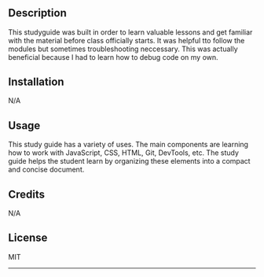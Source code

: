 # <Prework Study Guide Webpage>

## Description

This studyguide was built in order to learn valuable lessons and get familiar with the material before class officially starts. It was helpful tto follow  the modules but sometimes troubleshooting neccessary. This was actually beneficial because I had to learn how to debug code on my own.  



## Installation

N/A

## Usage

This study guide has a variety of uses. The main components are learning how to work with JavaScript, CSS, HTML, Git, DevTools, etc. The study guide helps the student learn by organizing these elements into a compact and concise document. 

## Credits

N/A

## License

MIT

---
